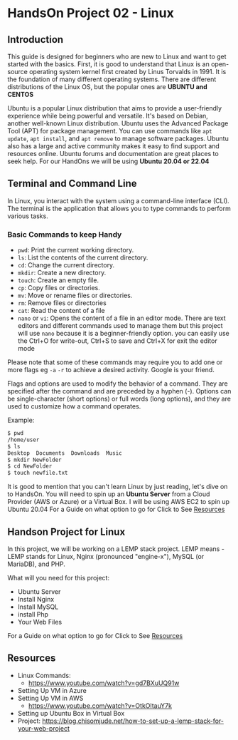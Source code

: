 # HandsOn Project 02 - Linux 

## Introduction

This guide is designed for beginners who are new to Linux and want to get started with the basics. First, it is good to understand that Linux is an open-source operating system kernel first created by Linus Torvalds in 1991. It is the foundation of many different operating systems. There are different distributions of the Linux OS, but the popular ones are **UBUNTU and CENTOS**

Ubuntu is a popular Linux distribution that aims to provide a user-friendly experience while being powerful and versatile. It's based on Debian, another well-known Linux distribution. Ubuntu uses the Advanced Package Tool (APT) for package management. You can use commands like `apt update`, `apt install`, and `apt remove` to manage software packages. Ubuntu also has a large and active community makes it easy to find support and resources online. Ubuntu forums and documentation are great places to seek help. For our HandOns we will be using **Ubuntu 20.04 or 22.04**

## Terminal and Command Line

In Linux, you interact with the system using a command-line interface (CLI). The terminal is the application that allows you to type commands to perform various tasks.

### Basic Commands to keep Handy

- `pwd`: Print the current working directory.
- `ls`: List the contents of the current directory.
- `cd`: Change the current directory.
- `mkdir`: Create a new directory.
- `touch`: Create an empty file.
- `cp`: Copy files or directories.
- `mv`: Move or rename files or directories.
- `rm`: Remove files or directories
- `cat`: Read the content of a file
- `nano` or `vi`: Opens the content of a file in an editor mode. There are text editors and different commands used to manage them but this project will use `nano` because it is a beginner-friendly option. you can easily use the  Ctrl+O for write-out, Ctrl+S to save and  Ctrl+X for exit the editor mode

Please note that some of these commands may require you to add one or more flags eg `-a`  `-r` to achieve a desired activity. Google is your friend. 

Flags and options are used to modify the behavior of a command. They are specified after the command and are preceded by a hyphen (-). Options can be single-character (short options) or full words (long options), and they are used to customize how a command operates.


Example:
```bash
$ pwd
/home/user
$ ls 
Desktop  Documents  Downloads  Music
$ mkdir NewFolder
$ cd NewFolder
$ touch newfile.txt

```
It is good to mention that you can't learn Linux by just reading, let's dive on to HandsOn.
You will need to spin up an **Ubuntu Server** from a Cloud Provider (AWS or Azure) or a Virtual Box. I will be using AWS EC2 to spin up Ubuntu 20.04  For a Guide on what option to go for Click to See [Resources](#resources) 


## Handson Project for Linux
In this project, we will be working on a LEMP stack project. LEMP means - LEMP stands for Linux, Nginx (pronounced "engine-x"), MySQL (or MariaDB), and PHP. 

What will you need for this project:
- Ubuntu Server
- Install Nginx
- Install MySQL
- install Php
- Your Web Files

For a Guide on what option to go for Click to See [Resources](#resources) 
  





## Resources 
- Linux Commands: 
  - https://www.youtube.com/watch?v=gd7BXuUQ91w
- Setting Up VM in Azure
- Setting Up VM in AWS
   - https://www.youtube.com/watch?v=OtkOltauY7k
- Setting up Ubuntu Box in Virtual Box
- Project: https://blog.chisomjude.net/how-to-set-up-a-lemp-stack-for-your-web-project
